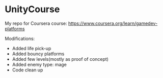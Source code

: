 # UnityCourse

My repo for Coursera course: https://www.coursera.org/learn/gamedev-platforms

Modifications:

- Added life pick-up
- Added bouncy platforms 
- Added few levels(mostly as proof of concept)
- Added enemy type: mage
- Code clean up
